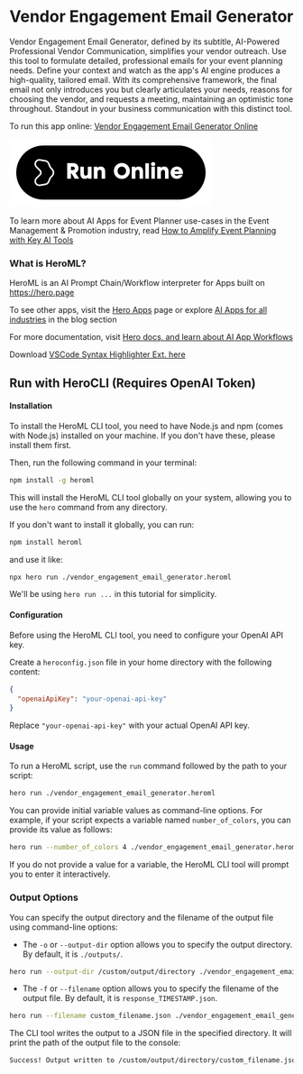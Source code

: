# Vendor Engagement Email Generator

Vendor Engagement Email Generator, defined by its subtitle, AI-Powered Professional Vendor Communication, simplifies your vendor outreach. Use this tool to formulate detailed, professional emails for your event planning needs. Define your context and watch as the app's AI engine produces a high-quality, tailored email. With its comprehensive framework, the final email not only introduces you but clearly articulates your needs, reasons for choosing the vendor, and requests a meeting, maintaining an optimistic tone throughout. Standout in your business communication with this distinct tool.

To run this app online: [Vendor Engagement Email Generator Online](https://hero.page/app/vendor-engagement-email-generator-ai-powered-professional-vendor-communication/YCKt60aO2RJQZPFZiYag)

[![Run Vendor Engagement Email Generator Online](/assets/run.svg)](https://hero.page/app/vendor-engagement-email-generator-ai-powered-professional-vendor-communication/YCKt60aO2RJQZPFZiYag)

To learn more about AI Apps for Event Planner use-cases in the Event Management & Promotion industry, read [How to Amplify Event Planning with Key AI Tools](https://hero.page/blog/ai/event-management-and-promotion/how-to-amplify-event-planning-with-key-ai-tools/170861)

### What is HeroML?
HeroML is an AI Prompt Chain/Workflow interpreter for Apps built on https://hero.page 

To see other apps, visit the [Hero Apps](https://hero.page/apps) page or explore [AI Apps for all industries](https://hero.page/blog) in the blog section

For more documentation, visit [Hero docs, and learn about AI App Workflows](https://hero.page/tutorials/introduction-to-heroml)

Download [VSCode Syntax Highlighter Ext. here](https://marketplace.visualstudio.com/items?itemName=hero-page.heroml)

## Run with HeroCLI (Requires OpenAI Token)

#### Installation

To install the HeroML CLI tool, you need to have Node.js and npm (comes with Node.js) installed on your machine. If you don't have these, please install them first. 

Then, run the following command in your terminal:

```bash
npm install -g heroml
```

This will install the HeroML CLI tool globally on your system, allowing you to use the `hero` command from any directory.

If you don't want to install it globally, you can run:

```bash
npm install heroml
```

and use it like:

```bash
npx hero run ./vendor_engagement_email_generator.heroml
```

We'll be using `hero run ...` in this tutorial for simplicity.

#### Configuration

Before using the HeroML CLI tool, you need to configure your OpenAI API key. 

Create a `heroconfig.json` file in your home directory with the following content:

```json
{
  "openaiApiKey": "your-openai-api-key"
}
```

Replace `"your-openai-api-key"` with your actual OpenAI API key.

#### Usage

To run a HeroML script, use the `run` command followed by the path to your script:

```bash
hero run ./vendor_engagement_email_generator.heroml
```

You can provide initial variable values as command-line options. For example, if your script expects a variable named `number_of_colors`, you can provide its value as follows:

```bash
hero run --number_of_colors 4 ./vendor_engagement_email_generator.heroml
```

If you do not provide a value for a variable, the HeroML CLI tool will prompt you to enter it interactively.

### Output Options

You can specify the output directory and the filename of the output file using command-line options:

- The `-o` or `--output-dir` option allows you to specify the output directory. By default, it is `./outputs/`.

```bash
hero run --output-dir /custom/output/directory ./vendor_engagement_email_generator.heroml
```

- The `-f` or `--filename` option allows you to specify the filename of the output file. By default, it is `response_TIMESTAMP.json`.

```bash
hero run --filename custom_filename.json ./vendor_engagement_email_generator.heroml
```

The CLI tool writes the output to a JSON file in the specified directory. It will print the path of the output file to the console:

```bash
Success! Output written to /custom/output/directory/custom_filename.json
```

